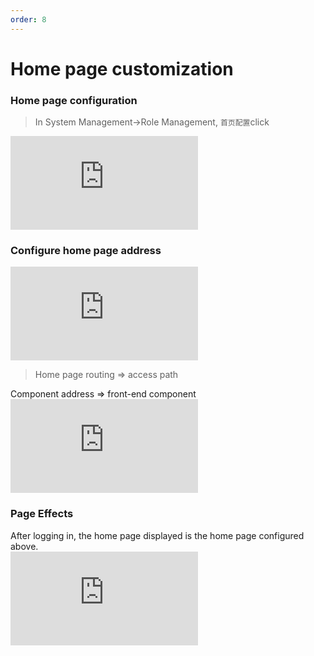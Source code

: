 ```yaml
---
order: 8
---
```


# Home page customization

### Home page configuration

> In System Management->Role Management, `首页配置`click

![](https://lfs.k.topthink.com/lfs/f75f44caa462892ff2383bf1c00de97f100e7f383f0a7ddad01c2793dff3e01d.dat)

### Configure home page address

![](https://lfs.k.topthink.com/lfs/3578e2f0d27c6e863d06127c026dc2691b2d7f77eddc9e32676f54a595146fa6.dat)

> Home page routing => access path

Component address => front-end component  
![](https://lfs.k.topthink.com/lfs/1217f698e2c8ab95cd3e80568d780973a2cc60e7e9ba60cd2f8806bac1e59396.dat)

### Page Effects

After logging in, the home page displayed is the home page configured above.  
![](https://lfs.k.topthink.com/lfs/4b2264415fc728037dd03074f67a4f7876eefa357f59b294df0a365299c7006e.dat)
